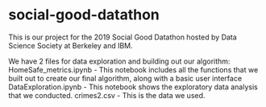 # social-good-datathon
This is our project for the 2019 Social Good Datathon hosted by Data Science Society at Berkeley and IBM.

We have 2 files for data exploration and building out our algorithm:
HomeSafe_metrics.ipynb - This notebook includes all the functions that we built out to create our final algorithm, along with a basic user interface
DataExploration.ipynb - This notebook shows the exploratory data analysis that we conducted.
crimes2.csv - This is the data we used.
